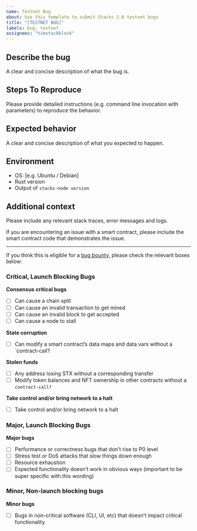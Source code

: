 ```yaml
---
name: Testnet Bug
about: Use this template to submit Stacks 2.0 testnet bugs
title: "[TESTNET BUG]"
labels: bug, testnet
assignees: "timstackblock"
---
```


## Describe the bug

A clear and concise description of what the bug is.

## Steps To Reproduce

Please provide detailed instructions (e.g. command line invocation with parameters) to reproduce the behavior.

## Expected behavior

A clear and concise description of what you expected to happen.

## Environment

- OS: [e.g. Ubuntu / Debian]
- Rust version
- Output of `stacks-node version`

## Additional context

Please include any relevant stack traces, error messages and logs.

If you are encountering an issue with a smart contract, please include the smart contract code
that demonstrates the issue.

---

If you think this is eligible for a [bug bounty](https://immunefi.com/bounty/stacks/), please check the relevant boxes below:

### Critical, Launch Blocking Bugs

**Consensus critical bugs**

- [ ] Can cause a chain split
- [ ] Can cause an invalid transaction to get mined
- [ ] Can cause an invalid block to get accepted
- [ ] Can cause a node to stall

**State corruption**

- [ ] Can modify a smart contract’s data maps and data vars without a `contract-call?

**Stolen funds**

- [ ] Any address losing STX without a corresponding transfer
- [ ] Modify token balances and NFT ownership in other contracts without a `contract-call?`

**Take control and/or bring network to a halt**

- [ ] Take control and/or bring network to a halt

### Major, Launch Blocking Bugs

**Major bugs**

- [ ] Performance or correctness bugs that don’t rise to P0 level
- [ ] Stress test or DoS attacks that slow things down enough
- [ ] Resource exhaustion
- [ ] Expected functionality doesn’t work in obvious ways (important to be super specific with this wording)

### Minor, Non-launch blocking bugs

**Minor bugs**

- [ ] Bugs in non-critical software (CLI, UI, etc) that doesn’t impact critical functionality
